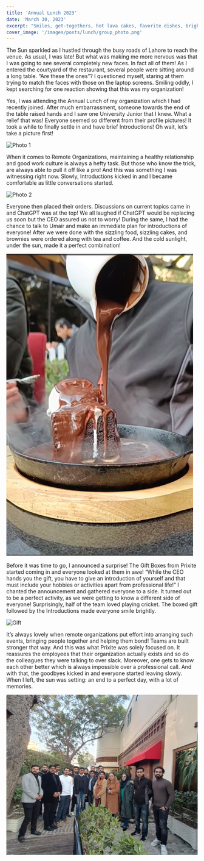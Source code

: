 ```yaml
---
title: 'Annual Lunch 2023'
date: 'March 30, 2023'
excerpt: "Smiles, get-togethers, hot lava cakes, favorite dishes, bright winter sun - here's a glimpse of Prixite's Annual Lunch 2023!"
cover_image: '/images/posts/lunch/group_photo.png'
---
```


The Sun sparkled as I hustled through the busy roads of Lahore to reach the venue. As usual, I was late! But what was making me more nervous was that I was going to see several completely new faces. In fact all of them! As I entered the courtyard of the restaurant, several people were sitting around a long table. “Are these the ones”? I questioned myself, staring at them trying to match the faces with those on the laptop screens. Smiling oddly, I kept searching for one reaction showing that this was my organization!

Yes, I was attending the Annual Lunch of my organization which I had recently joined. After much embarrassment, someone towards the end of the table raised hands and I saw one University Junior that I knew. What a relief that was! Everyone seemed so different from their profile pictures! It took a while to finally settle in and have brief Introductions! Oh wait, let’s take a picture first!

![Photo 1](/images/posts/lunch/photo1.png)

When it comes to Remote Organizations, maintaining a healthy relationship and good work culture is always a hefty task. But those who know the trick, are always able to pull it off like a pro! And this was something I was witnessing right now. Slowly, Introductions kicked in and I became comfortable as little conversations started.

![Photo 2](/images/posts/lunch/photo2.png)

Everyone then placed their orders. Discussions on current topics came in and ChatGPT was at the top! We all laughed if ChatGPT would be replacing us soon but the CEO assured us not to worry! During the same, I had the chance to talk to Umair and make an immediate plan for introductions of everyone! After we were done with the sizzling food, sizzling cakes, and brownies were ordered along with tea and coffee. And the cold sunlight, under the sun, made it a perfect combination!

![Lava Cake](/images/posts/lunch/lava.png#image-30)

Before it was time to go, I announced a surprise! The Gift Boxes from Prixite started coming in and everyone looked at them in awe! “While the CEO hands you the gift, you have to give an introduction of yourself and that must include your hobbies or activities apart from professional life!” I chanted the announcement and gathered everyone to a side. It turned out to be a perfect activity, as we were getting to know a different side of everyone! Surprisingly, half of the team loved playing cricket. The boxed gift followed by the Introductions made everyone smile brightly.

![Gift](/images/posts/lunch/gift.png#image-30)

It’s always lovely when remote organizations put effort into arranging such events, bringing people together and helping them bond! Teams are built stronger that way. And this was what Prixite was solely focused on. It reassures the employees that their organization actually exists and so do the colleagues they were talking to over slack. Moreover, one gets to know each other better which is always impossible over a professional call. And with that, the goodbyes kicked in and everyone started leaving slowly. When I left, the sun was setting: an end to a perfect day, with a lot of memories.

![Group Photo](/images/posts/lunch/group_photo.png)

